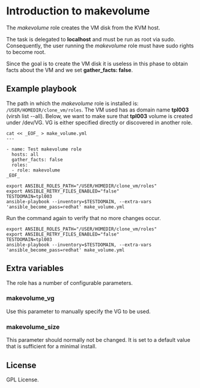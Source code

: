# Introduction to makevolume

The *makevolume* role creates the VM disk from the KVM host.

The task is delegated to **localhost** and must be run as
root via sudo. Consequently, the user running the
*makevolume* role must have sudo rights to become root.

Since the goal is to create the VM disk it is useless in
this phase to obtain facts about the VM and we set
**gather_facts: false**.

## Example playbook

The path in which the *makevolume* role is installed is:
`/USER/HOMEDIR/clone_vm/roles`. The VM used has as domain name
**tpl003** (virsh list --all). Below, we want to make sure
that **tpl003** volume is created under /dev/VG. VG is
either specified directly or discovered in another role.

```
cat << _EOF_ > make_volume.yml
---

- name: Test makevolume role
  hosts: all
  gather_facts: false
  roles:
  - role: makevolume
_EOF_

export ANSIBLE_ROLES_PATH="/USER/HOMEDIR/clone_vm/roles"
export ANSIBLE_RETRY_FILES_ENABLED="false"
TESTDOMAIN=tpl003
ansible-playbook --inventory=$TESTDOMAIN, --extra-vars 'ansible_become_pass=redhat' make_volume.yml
```

Run the command again to verify that no more changes occur.

```
export ANSIBLE_ROLES_PATH="/USER/HOMEDIR/clone_vm/roles"
export ANSIBLE_RETRY_FILES_ENABLED="false"
TESTDOMAIN=tpl003
ansible-playbook --inventory=$TESTDOMAIN, --extra-vars 'ansible_become_pass=redhat' make_volume.yml
```

## Extra variables

The role has a number of configurable parameters.

### makevolume\_vg

Use this parameter to manually specify the VG to be used.

### makevolume\_size

This parameter should normally not be changed. It is set to
a default value that is sufficient for a minimal install.

## License
GPL License.
